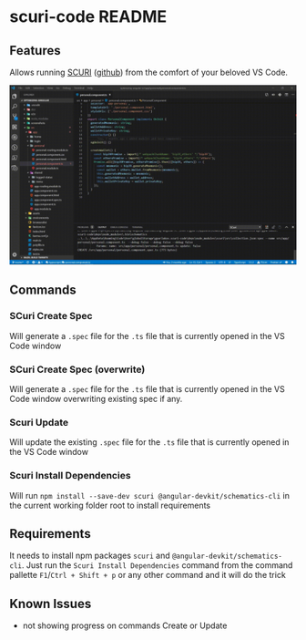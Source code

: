 # scuri-code README

## Features

Allows running [SCURI](https://www.npmjs.com/package/scuri) ([github](https://github.com/gparlakov/scuri)) from the comfort of your beloved VS Code.

![demo](./images/demo.gif)

## Commands

### SCuri Create Spec

Will generate a `.spec` file for the `.ts` file that is currently opened in the VS Code window

### SCuri Create Spec (overwrite)

Will generate a `.spec` file for the `.ts` file that is currently opened in the VS Code window overwriting existing spec if any.

### Scuri Update

Will update the existing `.spec` file for the `.ts` file that is currently opened in the VS Code window

### Scuri Install Dependencies

Will run `npm install --save-dev scuri @angular-devkit/schematics-cli` in the current working folder root to install requirements

## Requirements

It needs to install npm packages `scuri` and `@angular-devkit/schematics-cli`. Just run the `Scuri Install Dependencies` command from the command pallette `F1`/`Ctrl + Shift + p` or any other command and it will do the trick

## Known Issues
 - not showing progress on commands Create or Update
